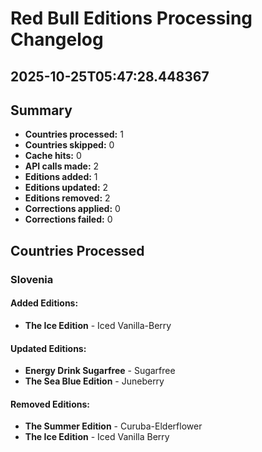 # Red Bull Editions Processing Changelog
## 2025-10-25T05:47:28.448367

## Summary
- **Countries processed:** 1
- **Countries skipped:** 0
- **Cache hits:** 0
- **API calls made:** 2
- **Editions added:** 1
- **Editions updated:** 2
- **Editions removed:** 2
- **Corrections applied:** 0
- **Corrections failed:** 0

## Countries Processed

### Slovenia
#### Added Editions:
- **The Ice Edition** - Iced Vanilla-Berry

#### Updated Editions:
- **Energy Drink Sugarfree** - Sugarfree
- **The Sea Blue Edition** - Juneberry

#### Removed Editions:
- **The Summer Edition** - Curuba-Elderflower
- **The Ice Edition** - Iced Vanilla Berry
